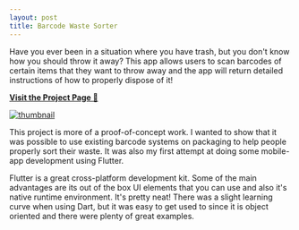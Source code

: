 ```yaml
---
layout: post
title: Barcode Waste Sorter
---
```


Have you ever been in a situation where you have trash, but you don't know how you should throw it away? This app allows users to scan barcodes of certain items that they want to throw away and the app will return detailed instructions of how to properly dispose of it!

[**Visit the Project Page 🔧**](https://github.com/okyang/Barcode_Waste_Sorter)

[![thumbnail](/assets/img/project_thumbnails/app_demo.gif)](https://github.com/okyang/Barcode_Waste_Sorter)

This project is more of a proof-of-concept work. I wanted to show that it was possible to use existing barcode systems on packaging to help people properly sort their waste. It was also my first attempt at doing some mobile-app development using Flutter.

Flutter is a great cross-platform development kit. Some of the main advantages are its out of the box UI elements that you can use and also it's native runtime environment. It's pretty neat! There was a slight learning curve when using Dart, but it was easy to get used to since it is object oriented and there were plenty of great examples.
